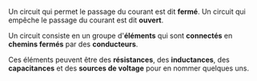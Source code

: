 Un circuit qui permet le passage du courant est dit **fermé**.
Un circuit qui empêche le passage du courant est dit **ouvert**.

Un circuit consiste en un groupe d'**éléments** qui sont **connectés** en **chemins fermés** par des **conducteurs**.

Ces éléments peuvent être des **résistances**, des **inductances**, des **capacitances** et des **sources de voltage** pour en nommer quelques uns.